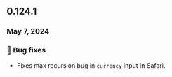 ## 0.124.1

### May 7, 2024

### 🐛 Bug fixes

- Fixes max recursion bug in `currency` input in Safari.
